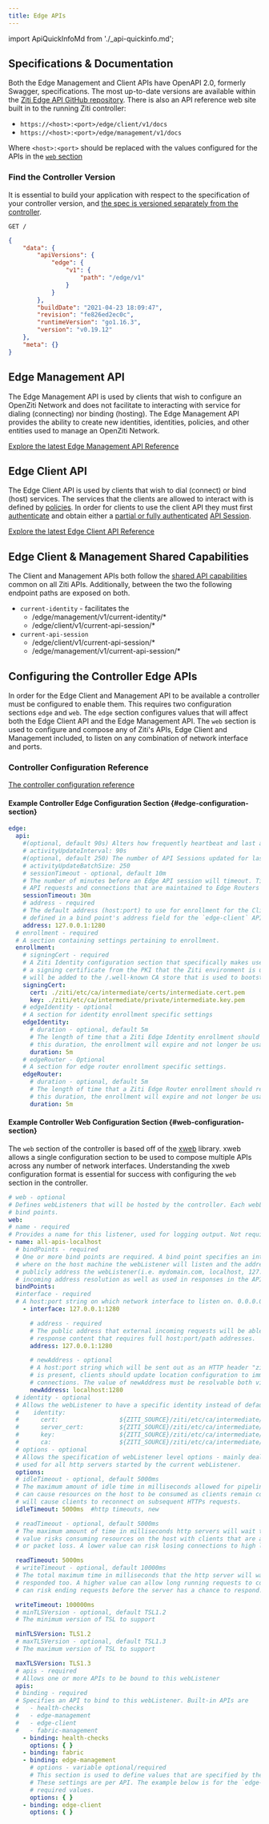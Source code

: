 ```yaml
---
title: Edge APIs
---
```


import ApiQuickInfoMd from './_api-quickinfo.md';

<ApiQuickInfoMd/>

## Specifications & Documentation

Both the Edge Management and Client APIs have OpenAPI 2.0, formerly Swagger, specifications. The most up-to-date versions  are
available within the [Ziti Edge API GitHub repository](https://github.com/openziti/edge-api#user-content-versioning). There is also
an API reference web site built in to the running Ziti controller:

- `https://<host>:<port>/edge/client/v1/docs`
- `https://<host>:<port>/edge/management/v1/docs`

Where `<host>:<port>` should be replaced with the values configured for the APIs in the [`web` section](#web-configuration-section)

### Find the Controller Version

It is essential to build your application with respect to the specification of your controller version, and [the spec is versioned separately from the controller](https://github.com/openziti/edge-api#user-content-versioning).

`GET /`

```json
{
    "data": {
        "apiVersions": {
            "edge": {
                "v1": {
                    "path": "/edge/v1"
                }
            }
        },
        "buildDate": "2021-04-23 18:09:47",
        "revision": "fe826ed2ec0c",
        "runtimeVersion": "go1.16.3",
        "version": "v0.19.12"
    },
    "meta": {}
}
```

## Edge Management API

The Edge Management API is used by clients that wish to configure an OpenZiti Network and does not facilitate to interacting
with service for dialing (connecting) nor binding (hosting). The Edge Management API provides the ability to create
new identities, identities, policies, and other entities used to manage an OpenZiti Network.

[Explore the latest Edge Management API Reference](./02-edge-management-reference.mdx)

## Edge Client API

The Edge Client API is used by clients that wish to dial (connect) or bind (host) services. The services that the
clients are allowed to interact with is defined by [policies](/docs/learn/core-concepts/security/authorization/policies/overview). In order
for clients to use the client API they must first [authenticate](/docs/learn/core-concepts/security/authentication/auth) and
obtain either a [partial or fully authenticated](../../../learn/core-concepts/security/sessions.md#full-vs-partial-authentication)
[API Session](/docs/learn/core-concepts/security/sessions).

[Explore the latest Edge Client API Reference](./01-edge-client-reference.mdx)

## Edge Client & Management Shared Capabilities

The Client and Management APIs both follow the [shared API capabilities](./shared-api-capabilities) common on
all Ziti APIs. Additionally, between the two the following endpoint paths are exposed on both.

- `current-identity` - facilitates the 
  - /edge/management/v1/current-identity/*
  - /edge/client/v1/current-api-session/*
- `current-api-session`
  - /edge/client/v1/current-api-session/*
  - /edge/management/v1/current-api-session/*

## Configuring the Controller Edge APIs

In order for the Edge Client and Management API to be available a controller must be configured to enable them. This 
requires two configuration sections `edge` and `web`. The `edge` section configures values that will affect  both the
Edge Client API and the Edge Management API. The `web` section is used to configure and compose any of Ziti's
APIs, Edge Client and Management included, to listen on any combination of network interface and ports.

### Controller Configuration Reference

[The controller configuration reference](../../30-configuration/controller.md)

#### Example Controller Edge Configuration Section {#edge-configuration-section}

```yaml
edge:
  api:
    #(optional, default 90s) Alters how frequently heartbeat and last activity values are persisted
    # activityUpdateInterval: 90s
    #(optional, default 250) The number of API Sessions updated for last activity per transaction
    # activityUpdateBatchSize: 250
    # sessionTimeout - optional, default 10m
    # The number of minutes before an Edge API session will timeout. Timeouts are reset by
    # API requests and connections that are maintained to Edge Routers
    sessionTimeout: 30m
    # address - required
    # The default address (host:port) to use for enrollment for the Client API. This value must match one of the addresses
    # defined in a bind point's address field for the `edge-client` API in the web section.
    address: 127.0.0.1:1280
  # enrollment - required
  # A section containing settings pertaining to enrollment.
  enrollment:
    # signingCert - required
    # A Ziti Identity configuration section that specifically makes use of the cert and key fields to define
    # a signing certificate from the PKI that the Ziti environment is using to sign certificates. The signingCert.cert
    # will be added to the /.well-known CA store that is used to bootstrap trust with the Ziti Controller.
    signingCert:
      cert: ./ziti/etc/ca/intermediate/certs/intermediate.cert.pem
      key: ./ziti/etc/ca/intermediate/private/intermediate.key.pem
    # edgeIdentity - optional
    # A section for identity enrollment specific settings
    edgeIdentity:
      # duration - optional, default 5m
      # The length of time that a Ziti Edge Identity enrollment should remain valid. After
      # this duration, the enrollment will expire and not longer be usable.
      duration: 5m
    # edgeRouter - Optional
    # A section for edge router enrollment specific settings.
    edgeRouter:
      # duration - optional, default 5m
      # The length of time that a Ziti Edge Router enrollment should remain valid. After
      # this duration, the enrollment will expire and not longer be usable.
      duration: 5m
```

#### Example Controller Web Configuration Section {#web-configuration-section}

The `web` section of the controller is based off of the [xweb](https://github.com/openziti/xweb) library. xweb allows
a single configuration section to be used to compose multiple APIs across any number of network interfaces. Understanding
the xweb configuration format is essential for success with configuring the `web` section in the controller.

```yaml
# web - optional
# Defines webListeners that will be hosted by the controller. Each webListener can host many APIs and be bound to many
# bind points.
web:
# name - required
# Provides a name for this listener, used for logging output. Not required to be unique, but is highly suggested.
- name: all-apis-localhost
  # bindPoints - required
  # One or more bind points are required. A bind point specifies an interface (interface:port string) that defines
  # where on the host machine the webListener will listen and the address (host:port) that should be used to
  # publicly address the webListener(i.e. mydomain.com, localhost, 127.0.0.1). This public address may be used for
  # incoming address resolution as well as used in responses in the API.
  bindPoints:
  #interface - required
  # A host:port string on which network interface to listen on. 0.0.0.0 will listen on all interfaces
    - interface: 127.0.0.1:1280

      # address - required
      # The public address that external incoming requests will be able to resolve. Used in request processing and
      # response content that requires full host:port/path addresses.
      address: 127.0.0.1:1280

      # newAddress - optional
      # A host:port string which will be sent out as an HTTP header "ziti-new-address" if specified. If the header
      # is present, clients should update location configuration to immediately use the new address for future
      # connections. The value of newAddress must be resolvable both via DNS and validate via certificates
      newAddress: localhost:1280
  # identity - optional
  # Allows the webListener to have a specific identity instead of defaulting to the root `identity` section.
  #    identity:
  #      cert:                 ${ZITI_SOURCE}/ziti/etc/ca/intermediate/certs/ctrl-client.cert.pem
  #      server_cert:          ${ZITI_SOURCE}/ziti/etc/ca/intermediate/certs/ctrl-server.cert.pem
  #      key:                  ${ZITI_SOURCE}/ziti/etc/ca/intermediate/private/ctrl.key.pem
  #      ca:                   ${ZITI_SOURCE}/ziti/etc/ca/intermediate/certs/ca-chain.cert.pem
  # options - optional
  # Allows the specification of webListener level options - mainly dealing with HTTP/TLS settings. These options are
  # used for all http servers started by the current webListener.
  options:
  # idleTimeout - optional, default 5000ms
  # The maximum amount of idle time in milliseconds allowed for pipelined HTTP requests. Setting this too high
  # can cause resources on the host to be consumed as clients remain connected and idle. Lowering this value
  # will cause clients to reconnect on subsequent HTTPs requests.
  idleTimeout: 5000ms  #http timeouts, new

  # readTimeout - optional, default 5000ms
  # The maximum amount of time in milliseconds http servers will wait to read the first incoming requests. A higher
  # value risks consuming resources on the host with clients that are acting bad faith or suffering from high latency
  # or packet loss. A lower value can risk losing connections to high latency/packet loss clients.

  readTimeout: 5000ms
  # writeTimeout - optional, default 10000ms
  # The total maximum time in milliseconds that the http server will wait for a single requests to be received and
  # responded too. A higher value can allow long running requests to consume resources on the host. A lower value
  # can risk ending requests before the server has a chance to respond.

  writeTimeout: 100000ms
  # minTLSVersion - optional, default TSL1.2
  # The minimum version of TSL to support

  minTLSVersion: TLS1.2
  # maxTLSVersion - optional, default TSL1.3
  # The maximum version of TSL to support

  maxTLSVersion: TLS1.3
  # apis - required
  # Allows one or more APIs to be bound to this webListener
  apis:
  # binding - required
  # Specifies an API to bind to this webListener. Built-in APIs are
  #   - health-checks
  #   - edge-management
  #   - edge-client
  #   - fabric-management
    - binding: health-checks
      options: { }
    - binding: fabric
    - binding: edge-management
      # options - variable optional/required
      # This section is used to define values that are specified by the API they are associated with.
      # These settings are per API. The example below is for the `edge-api` and contains both optional values and
      # required values.
      options: { }
    - binding: edge-client
      options: { }
```
